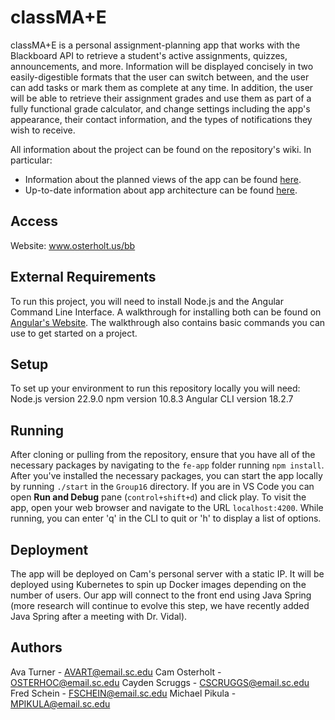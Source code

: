 # classMA+E
classMA+E is a personal assignment-planning app that works with the Blackboard API to retrieve a student's active assignments, quizzes, announcements, and more. Information will be displayed concisely in two easily-digestible formats that the user can switch between, and the user can add tasks or mark them as complete at any time. In addition, the user will be able to retrieve their assignment grades and use them as part of a fully functional grade calculator, and change settings including the app's appearance, their contact information, and the types of notifications they wish to receive.

All information about the project can be found on the repository's wiki. In particular:
- Information about the planned views of the app can be found [here](https://github.com/SCCapstone/Group16/wiki/Architecture).
- Up-to-date information about app architecture can be found [here](https://github.com/SCCapstone/Group16/wiki/Design).

## Access
Website: www.osterholt.us/bb

## External Requirements
To run this project, you will need to install Node.js and the Angular Command Line Interface.
A walkthrough for installing both can be found on [Angular's Website](https://angular.dev/tools/cli/setup-local).
The walkthrough also contains basic commands you can use to get started on a project.

## Setup
To set up your environment to run this repository locally you will need:
Node.js version 22.9.0 
npm version 10.8.3
Angular CLI version 18.2.7

## Running
After cloning or pulling from the repository, ensure that you have all of the necessary packages by navigating to the `fe-app` folder running `npm install`.
After you've installed the necessary packages, you can start the app locally by running `./start` in the `Group16` directory. If you are in VS Code you can open **Run and Debug** pane (`control+shift+d`) and click play.
To visit the app, open your web browser and navigate to the URL `localhost:4200`.
While running, you can enter 'q' in the CLI to quit or 'h' to display a list of options.

## Deployment
The app will be deployed on Cam's personal server with a static IP. 
It will be deployed using Kubernetes to spin up Docker images depending on the number of users. 
Our app will connect to the front end using Java Spring (more research will continue to evolve this step, we have recently added Java Spring after a meeting with Dr. Vidal).

## Authors
Ava Turner - AVART@email.sc.edu
Cam Osterholt - OSTERHOC@email.sc.edu
Cayden Scruggs - CSCRUGGS@email.sc.edu
Fred Schein - FSCHEIN@email.sc.edu
Michael Pikula - MPIKULA@email.sc.edu
